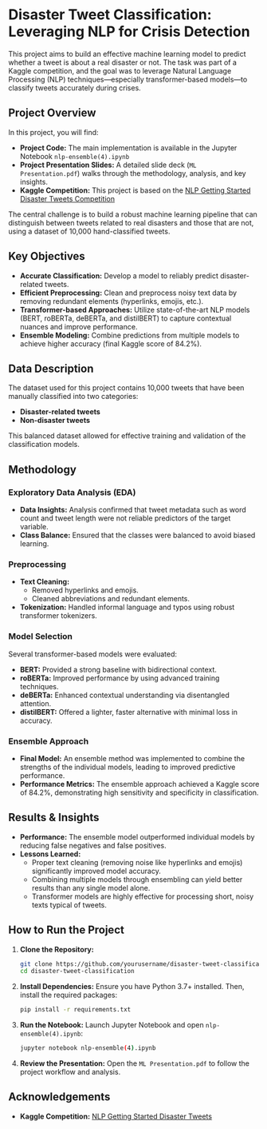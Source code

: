 # Disaster Tweet Classification: Leveraging NLP for Crisis Detection

This project aims to build an effective machine learning model to predict whether a tweet is about a real disaster or not. The task was part of a Kaggle competition, and the goal was to leverage Natural Language Processing (NLP) techniques—especially transformer-based models—to classify tweets accurately during crises.

## Project Overview

In this project, you will find:
- **Project Code:** The main implementation is available in the Jupyter Notebook `nlp-ensemble(4).ipynb`
- **Project Presentation Slides:** A detailed slide deck (`ML Presentation.pdf`) walks through the methodology, analysis, and key insights.
- **Kaggle Competition:** This project is based on the [NLP Getting Started Disaster Tweets Competition](https://www.kaggle.com/competitions/nlp-getting-started/overview)

The central challenge is to build a robust machine learning pipeline that can distinguish between tweets related to real disasters and those that are not, using a dataset of 10,000 hand-classified tweets.

## Key Objectives

- **Accurate Classification:** Develop a model to reliably predict disaster-related tweets.
- **Efficient Preprocessing:** Clean and preprocess noisy text data by removing redundant elements (hyperlinks, emojis, etc.).
- **Transformer-based Approaches:** Utilize state-of-the-art NLP models (BERT, roBERTa, deBERTa, and distilBERT) to capture contextual nuances and improve performance.
- **Ensemble Modeling:** Combine predictions from multiple models to achieve higher accuracy (final Kaggle score of 84.2%).

## Data Description

The dataset used for this project contains 10,000 tweets that have been manually classified into two categories:
- **Disaster-related tweets**
- **Non-disaster tweets**

This balanced dataset allowed for effective training and validation of the classification models.

## Methodology

### Exploratory Data Analysis (EDA)
- **Data Insights:** Analysis confirmed that tweet metadata such as word count and tweet length were not reliable predictors of the target variable.
- **Class Balance:** Ensured that the classes were balanced to avoid biased learning.

### Preprocessing
- **Text Cleaning:** 
  - Removed hyperlinks and emojis.
  - Cleaned abbreviations and redundant elements.
- **Tokenization:** Handled informal language and typos using robust transformer tokenizers.

### Model Selection
Several transformer-based models were evaluated:
- **BERT:** Provided a strong baseline with bidirectional context.
- **roBERTa:** Improved performance by using advanced training techniques.
- **deBERTa:** Enhanced contextual understanding via disentangled attention.
- **distilBERT:** Offered a lighter, faster alternative with minimal loss in accuracy.

### Ensemble Approach
- **Final Model:** An ensemble method was implemented to combine the strengths of the individual models, leading to improved predictive performance.
- **Performance Metrics:** The ensemble approach achieved a Kaggle score of 84.2%, demonstrating high sensitivity and specificity in classification.

## Results & Insights

- **Performance:** The ensemble model outperformed individual models by reducing false negatives and false positives.
- **Lessons Learned:** 
  - Proper text cleaning (removing noise like hyperlinks and emojis) significantly improved model accuracy.
  - Combining multiple models through ensembling can yield better results than any single model alone.
  - Transformer models are highly effective for processing short, noisy texts typical of tweets.

## How to Run the Project

1. **Clone the Repository:**
   ```bash
   git clone https://github.com/yourusername/disaster-tweet-classification.git
   cd disaster-tweet-classification
   ```

2. **Install Dependencies:**
   Ensure you have Python 3.7+ installed. Then, install the required packages:
   ```bash
   pip install -r requirements.txt
   ```

3. **Run the Notebook:**
   Launch Jupyter Notebook and open `nlp-ensemble(4).ipynb`:
   ```bash
   jupyter notebook nlp-ensemble(4).ipynb
   ```

4. **Review the Presentation:**
   Open the `ML Presentation.pdf` to follow the project workflow and analysis.

## Acknowledgements

- **Kaggle Competition:** [NLP Getting Started Disaster Tweets](https://www.kaggle.com/competitions/nlp-getting-started/overview)
